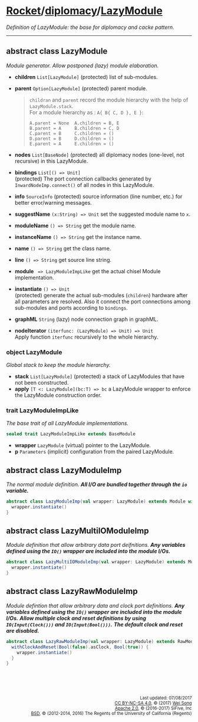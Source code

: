 [Rocket](../Readme.md)/[diplomacy](../diplomacy.md)/[LazyModule](https://github.com/freechipsproject/rocket-chip/blob/master/src/main/scala/diplomacy/LazyModule.scala)
=====================
*Definition of LazyModule: the base for diplomacy and cacke pattern.*

**********************

## abstract class LazyModule
*Module generator. Allow postponed (lazy) module elaboration.*

+ **children** `List[LazyModule]` (protected) list of sub-modules.
+ **parent** `Option[LazyModule]` (protected) parent module.

  > `childran` and `parent` record the module hierarchy with the help of `LazyModule.stack`.<br>
  > For a module hierarchy as : `A{ B{ C, D }, E }`:
  > ~~~
  > A.parent = None  A.children = B, E
  > B.parent = A     B.children = C, D
  > C.parent = B     C.children = ()
  > D.parent = B     D.children = ()
  > E.parent = A     E.children = ()
  > ~~~

+ **nodes** `List[BaseNode]` (protected) all diplomacy nodes (one-level, not recursive) in this LazyModule.
+ **bindings** `List[() => Unit]`<br>
  (protected) The port connection callbacks generated by `InwardNodeImp.connect()` of all nodes in this LazyModule.
+ **info** `SourceInfo` (protected) source information (line number, etc.) for better error/warning messages.
+ **suggestName** `(x:String) => Unit` set the suggested module name to `x`.
+ **moduleName** `() => String` get the module name.
+ **instanceName** `() => String` get the instance name.
+ **name** `() => String` get the class name.
+ **line** `() => String` get source line string.
+ **module** ` => LazyModuleImpLike` get the actual chisel Module implementation.
+ **instantiate** `() => Unit`<br>
  (protected) generate the actual sub-modules (`children`) hardware after all parameters are resolved.
  Also it connect the port connections among sub-modules and ports according to `bindings`.
+ **graphML** `String` (lazy) node connection graph in graphML.
+ **nodeIterator** `(iterfunc: (LazyModule) => Unit) => Unit`<br>
  Apply function `iterfunc` recursively to the whole hierarchy.

### object LazyModule
*Global stack to keep the module hierarchy.*

+ **stack** `List[LazyModule]` (protected) a stack of LazyModules that have not been constructed.
+ **apply** `[T <: LazyModule](bc:T) => bc` a LazyModule wrapper to enforce the LazyModule construction order.

### trait LazyModuleImpLike
*The base trait of all LazyModule implementations.*

~~~scala
sealed trait LazyModuleImpLike extends BaseModule
~~~

+ **wrapper** `LazyModule` (virtual) pointer to the LazyModule.
+ **p** `Parameters` (implicit) configuration from the paired LazyModule.

## abstract class LazyModuleImp
*The normal module definition.*
**_All I/O are bundled together through the `io` variable._**

~~~scala
abstract class LazyModuleImp(val wrapper: LazyModule) extends Module with LazyModuleImpLike {
  wrapper.instantiate()
}
~~~

## abstract class LazyMultiIOModuleImp
*Module definition that allow arbitrary data port deifnitions.*
**_Any variables defined using the `IO()` wrapper are included into the module I/Os._**

~~~scala
abstract class LazyMultiIOModuleImp(val wrapper: LazyModule) extends MultiIOModule with LazyModuleImpLike {
  wrapper.instantiate()
}
~~~

## abstract class LazyRawModuleImp
*Module defintion that allow arbitrary data and clock port definitions.*
**_Any variables defined using the `IO()` wrapper are included into the module I/Os._**
**_Allow multiple clock and reset definitions by using `IO(Input(Clock()))` and `IO(Input(Bool()))`._**
**_The default clock and reset are disabled._**
~~~scala
abstract class LazyRawModuleImp(val wrapper: LazyModule) extends RawModule with LazyModuleImpLike {
  withClockAndReset(Bool(false).asClock, Bool(true)) {
    wrapper.instantiate()
  }
}
~~~


<br><br><br><p align="right">
<sub>
Last updated: 07/08/2017<br>
[CC BY-NC-SA 4.0](https://creativecommons.org/licenses/by-nc-sa/4.0/), &copy; (2017) [Wei Song](mailto:wsong83@gmail.com)<br>
[Apache 2.0](https://github.com/freechipsproject/rocket-chip/blob/master/LICENSE.SiFive), &copy; (2016-2017) SiFive, Inc<br>
[BSD](https://github.com/freechipsproject/rocket-chip/blob/master/LICENSE.Berkeley), &copy; (2012-2014, 2016) The Regents of the University of California (Regents)
</sub>
</p>
